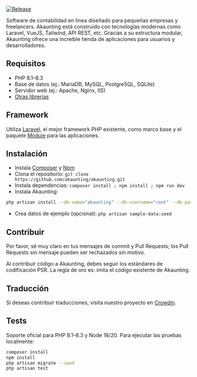 

[![Release](https://img.shields.io/github/v/release/akaunting/akaunting?label=release)](https://github.com/akaunting/akaunting/releases)

Software de contabilidad en línea diseñado para pequeñas empresas y freelancers. Akaunting está construido con tecnologías modernas como Laravel, VueJS, Tailwind, API REST, etc. Gracias a su estructura modular, Akaunting ofrece una increíble tienda de aplicaciones para usuarios y desarrolladores.

## Requisitos

* PHP 8.1–8.3
* Base de datos (ej.: MariaDB, MySQL, PostgreSQL, SQLite)
* Servidor web (ej.: Apache, Nginx, IIS)
* [Otras librerías](https://akaunting.com/hc/docs/on-premise/requirements/)

## Framework

Utiliza [Laravel](http://laravel.com), el mejor framework PHP existente, como marco base y el paquete [Module](https://github.com/akaunting/module) para las aplicaciones.

## Instalación

* Instala [Composer](https://getcomposer.org/download) y [Npm](https://nodejs.org/en/download)
* Clona el repositorio: `git clone https://github.com/akaunting/akaunting.git`
* Instala dependencias: `composer install ; npm install ; npm run dev`
* Instala Akaunting:

```bash
php artisan install --db-name="akaunting" --db-username="root" --db-password="pass" --admin-email="admin@company.com" --admin-password="123456"
```

* Crea datos de ejemplo (opcional): `php artisan sample-data:seed`

## Contribuir

Por favor, sé muy claro en tus mensajes de commit y Pull Requests; los Pull Requests sin mensaje pueden ser rechazados sin motivo.

Al contribuir código a Akaunting, debes seguir los estándares de codificación PSR. La regla de oro es: imita el código existente de Akaunting.

## Traducción

Si deseas contribuir traducciones, visita nuestro proyecto en [Crowdin](https://crowdin.com/project/akaunting).

## Tests

Soporte oficial para PHP 8.1–8.3 y Node 18/20. Para ejecutar las pruebas localmente:

```bash
composer install
npm install
php artisan migrate --seed
php artisan test
```
